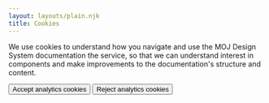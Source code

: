 ```yaml
---
layout: layouts/plain.njk
title: Cookies
---
```


We use cookies to understand how you navigate and use the MOJ Design System documentation the service, so that we can understand interest in components and make improvements to the documentation's structure and content.

<div data-module="app-cookies" data-persistent>
  <div class="govuk-button-group">
    <button type="button" name="accept" class="govuk-button" data-module="govuk-button">
      Accept analytics cookies
    </button>
    <button type="button" name="reject" class="govuk-button" data-module="govuk-button">
      Reject analytics cookies
    </button>
  </div>
</div>
